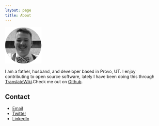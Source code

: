 ```yaml
---
layout: page
title: About
---
```

<img src="/assets/round_profile.png" width="120" height="120" alt="AlexJP profile picture">

I am a father, husband, and developer based in Provo, UT. I enjoy contributing to open source software, lately I have been doing this through [TranslateWiki](https://translatewiki.net/).Check me out on <a href="http://github.com/AJPedersen" target="_blank">Github</a>.

## Contact

* <a href="mailto:alex@alexjp.com" target="_blank">Email</a>
* <a href="https://twitter.com/ajp529" target="_blank">Twitter</a>
* <a href="https://www.linkedin.com/in/alex-pedersen-811a5715" target="_blank">LinkedIn</a>
